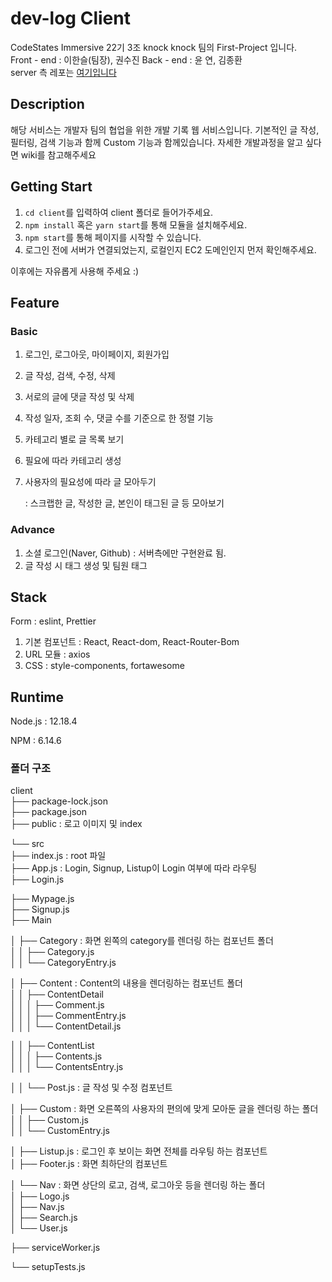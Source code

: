 # dev-log Client
CodeStates Immersive 22기 3조 knock knock 팀의 First-Project 입니다.  
Front - end : 이한슬(팀장), 권수진 
Back - end : 윤 연, 김종환   
server 측 레포는 [여기입니다](https://github.com/codestates/dev.log-serve)
   

## Description
해당 서비스는 개발자 팀의 협업을 위한 개발 기록 웹 서비스입니다. 기본적인 글 작성, 필터링, 검색 기능과 함께 Custom 기능과 함께있습니다.
자세한 개발과정을 알고 싶다면 wiki를 참고해주세요

## Getting Start

1. `cd client`를 입력하여 client 폴더로 들어가주세요.
2. `npm install` 혹은 `yarn start`를 통해 모듈을 설치해주세요.
3. `npm start`를 통해 페이지를 시작할 수 있습니다.
4. 로그인 전에 서버가 연결되었는지, 로컬인지 EC2 도메인인지 먼저 확인해주세요.

이후에는 자유롭게 사용해 주세요 :)
   

## Feature

### Basic

1. 로그인, 로그아웃, 마이페이지, 회원가입
2. 글 작성, 검색, 수정, 삭제
3. 서로의 글에 댓글 작성 및 삭제
4. 작성 일자, 조회 수, 댓글 수를 기준으로 한 정렬 기능
5. 카테고리 별로 글 목록 보기
6. 필요에 따라 카테고리 생성
7. 사용자의 필요성에 따라 글 모아두기

   : 스크랩한 글, 작성한 글, 본인이 태그된 글 등 모아보기

### Advance

1. 소셜 로그인(Naver, Github) : 서버측에만 구현완료 됨.
2. 글 작성 시 태그 생성 및 팀원 태그
   

## Stack

Form : eslint, Prettier

1. 기본 컴포넌트 : React, React-dom, React-Router-Bom
2. URL 모듈 : axios
3. CSS : style-components, fortawesome
   

## Runtime

Node.js : 12.18.4

NPM : 6.14.6
   

### 폴더 구조

client   
├── package-lock.json   
├── package.json  
├── public : 로고 이미지 및 index   

└── src  
├── index.js : root 파일  
├── App.js : Login, Signup, Listup이 Login 여부에 따라 라우팅  
├── Login.js   

├── Mypage.js  
├── Signup.js  
├── Main    

│ ├── Category : 화면 왼쪽의 category를 렌더링 하는 컴포넌트 폴더         
│ │ ├── Category.js        
│ │ └── CategoryEntry.js         

│ ├── Content : Content의 내용을 렌더링하는 컴포넌트 폴더         
│ │ ├── ContentDetail         
│ │ │ ├── Comment.js       
│ │ │ ├── CommentEntry.js        
│ │ │ └── ContentDetail.js       

│ │ ├── ContentList        
│ │ │ ├── Contents.js         
│ │ │ └── ContentsEntry.js       

│ │ └── Post.js : 글 작성 및 수정 컴포넌트       

│ ├── Custom : 화면 오른쪽의 사용자의 편의에 맞게 모아둔 글을 렌더링 하는 폴더      
│ │ ├── Custom.js             
│ │ └── CustomEntry.js        

│ ├── Listup.js : 로그인 후 보이는 화면 전체를 라우팅 하는 컴포넌트        
│ ├── Footer.js : 화면 최하단의 컴포넌트         

│ └── Nav : 화면 상단의 로고, 검색, 로그아웃 등을 렌더링 하는 폴더       
│ ├── Logo.js        
│ ├── Nav.js         
│ ├── Search.js         
│ └── User.js     

├── serviceWorker.js       

└── setupTests.js       

